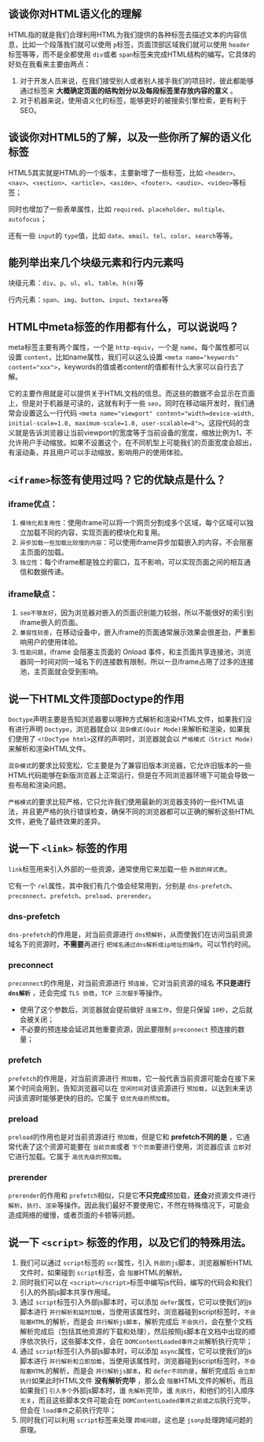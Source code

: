 ## 谈谈你对HTML语义化的理解

HTML指的就是我们合理利用HTML为我们提供的各种标签去描述文本的内容信息，比如一个段落我们就可以使用 `p`标签，页面顶部区域我们就可以使用 `header`标签等等，而不是全都使用 `div`或者 `span`标签来完成HTML结构的编写。它具体的好处在我看来主要由两点：

1. 对于开发人员来说，在我们接受别人或者别人接手我们的项目时，彼此都能够通过标签来 **大概确定页面的结构划分以及每段标签里存放内容的意义** 。
2. 对于机器来说，使用语义化的标签，能够更好的被搜索引擎检索，更有利于SEO。

## 谈谈你对HTML5的了解，以及一些你所了解的语义化标签

HTML5其实就是HTML的一个版本，主要新增了一些标签，比如 `<header>`、`<nav>`、`<section>`、`<article>`、`<aside>`、`<footer>`、`<audio>`、`<video>`等标签；

同时也增加了一些表单属性，比如 `required`、`placeholder`、`multiple`、`autofocus`；

还有一些 `input`的 `type`值，比如 `date`、`email`、`tel`、`color`、`search`等等。

## 能列举出来几个块级元素和行内元素吗

块级元素：`div`、`p`、`ul`、`ol`、`table`、`h(n)`等

行内元素：`span`、`img`、`button`、`input`、`textarea`等

## HTML中meta标签的作用都有什么，可以说说吗？

meta标签主要有两个属性，一个是 `http-equiv`，一个是 `name`，每个属性都可以设置 `content`，比如name属性，我们可以这么设置 `<meta name="keywords" content="xxx">`，keywords的值或者content的值都有什么大家可以自行去了解。

它的主要作用就是可以提供关于HTML文档的信息。而这些的数据不会显示在页面上，但是对于机器是可读的，这就有利于一些 `seo`，同时在移动端开发时，我们通常会设置这么一行代码 `<meta name="viewport" content="width=device-width, initial-scale=1.0, maximum-scale=1.0, user-scalable=8">`。这段代码的含义就是告诉浏览器让当前viewport的宽度等于当前设备的宽度，缩放比例为1，不允许用户手动缩放。如果不设置这个，在不同机型上可能我们的页面宽度会超出，有滚动条，并且用户可以手动缩放，影响用户的使用体验。

## `<iframe>`标签有使用过吗？它的优缺点是什么？

### iframe优点：

1. `模块化和复用性`：使用iframe可以将一个网页分割成多个区域，每个区域可以独立加载不同的内容，实现页面的模块化和复用。
2. `异步加载一些加载比较慢的内容`：可以使用iframe异步加载嵌入的内容，不会阻塞主页面的加载。
3. `独立性`：每个iframe都是独立的窗口，互不影响，可以实现页面之间的相互通信和数据传递。

### iframe缺点：

1. `seo不够友好`，因为浏览器对嵌入的页面识别能力较弱，所以不能很好的索引到iframe嵌入的页面。
2. `兼容性较差`，在移动设备中，嵌入iframe的页面通常展示效果会很差劲，严重影响用户的使用体验。
3. `性能问题`，iframe 会阻塞主页面的 Onload 事件，和主页面共享连接池，浏览器同一时间对同一域名下的连接数有限制，所以一旦iframe占用了过多的连接池，主页面就会受到影响。

## 说一下HTML文件顶部Doctype的作用

`Doctype`声明主要是告知浏览器要以哪种方式解析和渲染HTML文件，如果我们没有进行声明 `Doctype`，浏览器就会以 `混杂模式(Quir Mode)`来解析和渲染，如果我们使用了 `<!DocType html>`这样的声明时，浏览器就会以 `严格模式（Strict Mode)`来解析和渲染HTML文件。

`混杂模式`的要求比较宽松，它主要是为了兼容旧版本浏览器，它允许旧版本的一些HTML代码能够在新版浏览器上正常运行，但是在不同浏览器环境下可能会导致一些布局和渲染问题。

`严格模式`的要求比较严格，它只允许我们使用最新的浏览器支持的一些HTML语法，并且更严格的执行错误检查，确保不同的浏览器都可以正确的解析这些HTML文件，避免了最终效果的差异。

## 说一下 `<link>` 标签的作用

`link`标签用来引入外部的一些资源，通常使用它来加载一些 `外部的样式表`。

它有一个 `rel`属性，其中我们有几个值会经常用到，分别是 `dns-prefetch`、`preconnect`、`prefetch`、`preload`、`prerender`。

### dns-prefetch

`dns-prefetch`的作用是，对当前资源进行 `dns预解析`，从而使我们在访问当前资源域名下的资源时，**不需要**再进行 `把域名通过dns解析成ip地址的操作`。可以节约时间。

### preconnect

`preconnect`的作用是，对当前资源进行 `预连接`，它对当前资源的域名 **不只是进行 `dns解析`** ，还会完成 `TLS 协商`，`TCP 三次握手`等操作。

* 使用了这个参数后，浏览器就会提前做好 `连接工作`，但是只保留 `10秒`，之后就会被关闭；
* 不必要的预连接会延迟其他重要资源，因此要限制 `preconnect` 预连接的数量；

### prefetch

`prefetch`的作用是，对当前资源进行 `预加载`，它一般代表当前资源可能会在接下来某个时间会用到，告知浏览器可以在 `空闲时间`对该资源进行 `预加载`，以达到未来访问该资源时能够更快的目的。它属于 `低优先级的预加载`。

### preload

`preload`的作用也是对当前资源进行 `预加载`，但是它和 **prefetch不同的是** ，它通常代表了这个资源可能要在 `当前页面`或者 `下个页面`要进行使用，浏览器应该 `立即`对它进行加载。它属于 `高优先级的预加载`。

### prerender

`prerender`的作用和 `prefetch`相似，只是它**不只完成**预加载，**还会**对资源文件进行 `解析`、`执行`、`渲染`等操作。因此我们最好不要使用它，不然在特殊情况下，可能会造成网络的缓慢，或者页面的卡顿等问题。

## 说一下 `<script>` 标签的作用，以及它们的特殊用法。

1. 我们可以通过 `script`标签的 `scr`属性，引入 `外部的js`脚本，浏览器解析HTML文件时，如果碰到 `script`标签，会 `阻塞`HTML的解析。
2. 同时我们可以在 `<script></script>`标签中编写js代码，编写的代码会和我们引入的外部js脚本共享作用域。
3. 通过 `script`标签引入外部js脚本时，可以添加 `defer`属性，它可以使我们的js脚本进行 `并行解析和延时加载`，当使用该属性时，浏览器碰到script标签时，`不会阻塞HTML`的解析，而是会 `并行解析js脚本`，解析完成后 `不会执行`，会在整个文档解析完成后（包括其他资源的下载和处理），然后按照js脚本在文档中出现的顺序依次执行，这些脚本文件，会在 `DOMContentLoaded事件之前`解析执行完毕；
4. 通过 `script`标签引入外部js脚本时，可以添加 `async`属性，它可以使我们的js脚本进行 `并行解析和立即加载`，当使用该属性时，浏览器碰到script标签时，`不会阻塞HTML`的解析，而是会 `并行解析js脚本`，和 `defer不同的是`，解析完成后 `会立即执行`如果此时HTML文件 **没有解析完毕** ，那么会 `阻塞`HTML文件的解析。而且如果我们 `引入多个`外部js脚本时，谁 `先解析`完毕，谁 `先执行`，和他们的引入顺序 `无关`，而且这些脚本文件可能会在 `DOMContentLoaded事件之前或之后`执行完毕，但会在 `load事件`之前执行完毕；
5. 同时我们可以利用 `script`标签来处理 `跨域问题`，这也是 `jsonp`处理跨域问题的原理。
